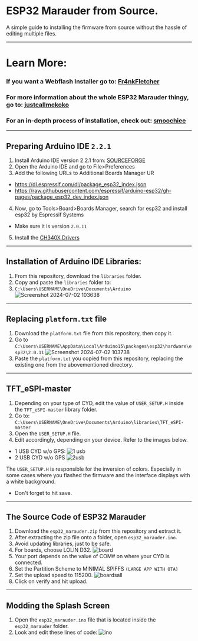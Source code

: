 # ESP32 Marauder from Source.
A simple guide to installing the firmware from source without the hassle of editing multiple files.

---
# Learn More:
### If you want a Webflash Installer go to: [Fr4nkFletcher](https://github.com/Fr4nkFletcher/ESP32-Marauder-Cheap-Yellow-Display)
### For more information about the whole ESP32 Marauder thingy, go to: [justcallmekoko](https://github.com/justcallmekoko/ESP32Marauder)
### For an in-depth process of installation, check out: [smoochiee](https://github.com/smoochiee/MARAUDER-FOR-CYD---CHEAP-YELLOW-DISPLAY/tree/main) 
---
## Preparing Arduino IDE `2.2.1`
1. Install Arduino IDE version 2.2.1 from: [SOURCEFORGE](https://sourceforge.net/projects/arduino-ide.mirror/files/2.2.1/)
2. Open the Arduino IDE and go to File>Preferences
3. Add the following URLs to Additional Boards Manager UR
- https://dl.espressif.com/dl/package_esp32_index.json
- https://raw.githubusercontent.com/espressif/arduino-esp32/gh-pages/package_esp32_dev_index.json
4. Now, go to Tools>Board>Boards Manager, search for esp32 and install esp32 by Espressif Systems
  - Make sure it is version `2.0.11`
5. Install the [ CH340X Drivers](https://learn.sparkfun.com/tutorials/how-to-install-ch340-drivers/all)

---
## Installation of Arduino IDE Libraries:
1. From this repository, download the `libraries` folder.
2. Copy and paste the `libraries` folder to:
3. `C:\Users\USERNAME\OneDrive\Documents\Arduino`
![Screenshot 2024-07-02 103638](https://github.com/jei3m/cyd-marauder/assets/113350529/2fc5e774-6842-4f34-8c19-9b74ab925448)

---
## Replacing `platform.txt` file
1. Download the `platform.txt` file from this repository, then copy it.
2. Go to `C:\Users\USERNAME\AppData\Local\Arduino15\packages\esp32\hardware\esp32\2.0.11`
![Screenshot 2024-07-02 103738](https://github.com/jei3m/cyd-marauder/assets/113350529/d49d4a84-d82b-435d-bebb-8f908db5bd8b)
4. Paste the `platform.txt` you copied from this repository, replacing the existing one from the abovementioned directory.

---
## TFT_eSPI-master
1. Depending on your type of CYD, edit the value of `USER_SETUP.H` inside the `TFT_eSPI-master` library folder.
2. Go to: `C:\Users\USERNAME\OneDrive\Documents\Arduino\libraries\TFT_eSPI-master`
3. Open the `USER_SETUP.H` file.
4. Edit accordingly, depending on your device. Refer to the images below.
- 1 USB CYD w/o GPS:
![1 usb](https://github.com/jei3m/cyd-marauder/assets/113350529/dd4ebd86-2fb1-4a88-972f-94aae91fe393)
- 2 USB CYD w/o GPS
![2usb](https://github.com/jei3m/cyd-marauder/assets/113350529/99c06e5d-2300-4b3f-89cf-3020e2562d09)

The `USER_SETUP.H` is responsible for the inversion of colors. Especially in some cases where you flashed the firmware and the interface displays with a white background.
- Don't forget to hit save.
---
## The Source Code of ESP32 Marauder
1. Download the `esp32_marauder.zip` from this repository and extract it.
2. After extracting the zip file onto a folder, open `esp32_marauder.ino`.
3. Avoid updating libraries, just to be safe.
4. For boards, choose LOLIN D32.
![board](https://github.com/jei3m/cyd-marauder/assets/113350529/1e37c8b4-fa67-4326-8b70-20684b01806d)
6. Your port depends on the value of COM# on where your CYD is connected.
7. Set the Partition Scheme to MINIMAL SPIFFS `(LARGE APP WITH OTA)`
8. Set the upload speed to 115200.
![boardsall](https://github.com/jei3m/cyd-marauder/assets/113350529/a6ebb6cd-42a5-4fe6-b248-8a0b7aa4b92f)
10. Click on verify and hit upload.

---
## Modding the Splash Screen
1. Open the `esp32_marauder.ino` file that is located inside the `esp32_marauder` folder.
2. Look and edit these lines of code:
![ino](https://github.com/jei3m/cyd-marauder/assets/113350529/dd3bdfa5-e697-4151-975a-fdaaf9263102)

